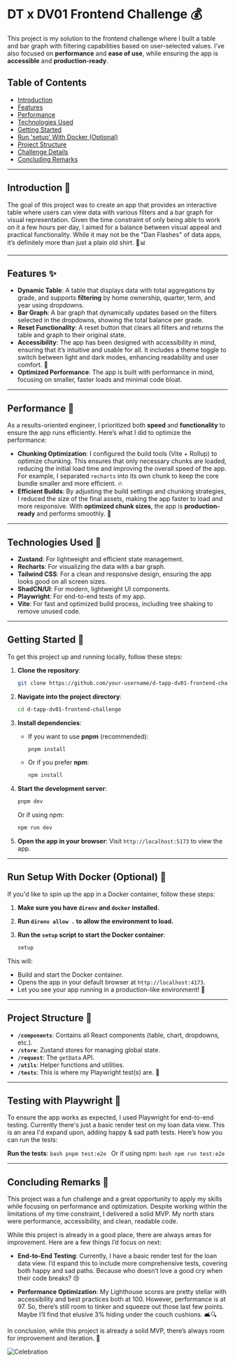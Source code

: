 # DT x DV01 Frontend Challenge 💰

This project is my solution to the frontend challenge where I built a table and bar graph with filtering capabilities based on user-selected values. I’ve also focused on **performance** and **ease of use**, while ensuring the app is **accessible** and **production-ready**.

## Table of Contents

- [Introduction](#introduction)
- [Features](#features)
- [Performance](#performance)
- [Technologies Used](#technologies-used)
- [Getting Started](#getting-started)
- [Run 'setup' With Docker (Optional)](#run-setup-with-docker-optional)
- [Project Structure](#project-structure)
- [Challenge Details](#challenge-details)
- [Concluding Remarks](#concluding-remarks)

---

## Introduction 🎯

The goal of this project was to create an app that provides an interactive table where users can view data with various filters and a bar graph for visual representation. Given the time constraint of only being able to work on it a few hours per day, I aimed for a balance between visual appeal and practical functionality. While it may not be the "Dan Flashes" of data apps, it’s definitely more than just a plain old shirt. 👕📊

---

## Features ✨

- **Dynamic Table**: A table that displays data with total aggregations by grade, and supports **filtering** by home ownership, quarter, term, and year using dropdowns.
- **Bar Graph**: A bar graph that dynamically updates based on the filters selected in the dropdowns, showing the total balance per grade.
- **Reset Functionality**: A reset button that clears all filters and returns the table and graph to their original state.
- **Accessibility**: The app has been designed with accessibility in mind, ensuring that it’s intuitive and usable for all. It includes a theme toggle to switch between light and dark modes, enhancing readability and user comfort. 🔑
- **Optimized Performance**: The app is built with performance in mind, focusing on smaller, faster loads and minimal code bloat.

---

## Performance 💪

As a results-oriented engineer, I prioritized both **speed** and **functionality** to ensure the app runs efficiently. Here’s what I did to optimize the performance:

- **Chunking Optimization**: I configured the build tools (Vite + Rollup) to optimize chunking. This ensures that only necessary chunks are loaded, reducing the initial load time and improving the overall speed of the app. For example, I separated `recharts` into its own chunk to keep the core bundle smaller and more efficient. 🔥
- **Efficient Builds**: By adjusting the build settings and chunking strategies, I reduced the size of the final assets, making the app faster to load and more responsive. With **optimized chunk sizes**, the app is **production-ready** and performs smoothly. 💯

---

## Technologies Used 🚀

- **Zustand**: For lightweight and efficient state management.
- **Recharts**: For visualizing the data with a bar graph.
- **Tailwind CSS**: For a clean and responsive design, ensuring the app looks good on all screen sizes.
- **ShadCN/UI**: For modern, lightweight UI components.
- **Playwright**: For end-to-end tests of my app.
- **Vite**: For fast and optimized build process, including tree shaking to remove unused code.

---

## Getting Started 🏁

To get this project up and running locally, follow these steps:

1. **Clone the repository**:
    ```bash
    git clone https://github.com/your-username/d-tapp-dv01-frontend-challenge.git
    ```

2. **Navigate into the project directory**:
    ```bash
    cd d-tapp-dv01-frontend-challenge
    ```

3. **Install dependencies**:
    - If you want to use **pnpm** (recommended):
        ```bash
        pnpm install
        ```
    - Or if you prefer **npm**:
        ```bash
        npm install
        ```

4. **Start the development server**:
    ```bash
    pnpm dev
    ```
    Or if using npm:
    ```bash
    npm run dev
    ```

5. **Open the app in your browser**:
    Visit `http://localhost:5173` to view the app.

---

## Run Setup With Docker (Optional) 🚀

If you'd like to spin up the app in a Docker container, follow these steps:

1. **Make sure you have `direnv` and `docker` installed.**
2. **Run `direnv allow .` to allow the environment to load.**
3. **Run the `setup` script to start the Docker container**:

    ```bash
    setup
    ```

This will:
- Build and start the Docker container.
- Opens the app in your default browser at `http://localhost:4173`.
- Let you see your app running in a production-like environment! 🎉

---

## Project Structure 📁

- **`/components`**: Contains all React components (table, chart, dropdowns, etc.).
- **`/store`**: Zustand stores for managing global state.
- **`/request`**: The `getData` API.
- **`/utils`**: Helper functions and utilities.
- **`/tests`**: This is where my Playwright test(s) are. 🧪

---

## Testing with Playwright 🧪

To ensure the app works as expected, I used Playwright for end-to-end testing. Currently there's just a basic render test on my loan data view. This is an area I'd expand upon, adding happy & sad path tests. Here’s how you can run the tests:


 **Run the tests**:
    ```bash
    pnpm test:e2e
    ```
    Or if using npm:
    ```bash
    npm run test:e2e
    ```

---

## Concluding Remarks 🎉

This project was a fun challenge and a great opportunity to apply my skills while focusing on performance and optimization. Despite working within the limitations of my time constraint, I delivered a solid MVP. My north stars were performance, accessibility, and clean, readable code. 

While this project is already in a good place, there are always areas for improvement. Here are a few things I’d focus on next:

- **End-to-End Testing**: Currently, I have a basic render test for the loan data view. I’d expand this to include more comprehensive tests, covering both happy and sad paths. Because who doesn’t love a good cry when their code breaks? 😢

- **Performance Optimization**: My Lighthouse scores are pretty stellar with accessibility and best practices both at 100. However, performance is at 97. So, there’s still room to tinker and squeeze out those last few points. Maybe I’ll find that elusive 3% hiding under the couch cushions. 🛋️🔍


In conclusion, while this project is already a solid MVP, there’s always room for improvement and iteration. 🚀


![Celebration](https://i.giphy.com/media/v1.Y2lkPTc5MGI3NjExeTF5bGpicmdoMjl6NjVmNmdpMHU4MW95MWU1b3Fia2lkbnU5aGZ5OSZlcD12MV9pbnRlcm5hbF9naWZfYnlfaWQmY3Q9Zw/kERV7fZDr6CIMpV4ww/giphy.gif)
